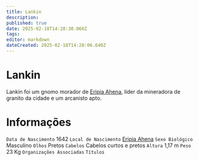 ```yaml
---
title: Lankin
description: 
published: true
date: 2025-02-18T14:28:30.066Z
tags: 
editor: markdown
dateCreated: 2025-02-18T14:28:06.640Z
---
```


# Lankin
Lankin foi um gnomo morador de [Eripia Ahena](/lugares/plano-material/drafeon/sudoeste-de-drafeon/eripia-ahena), líder da mineradora de granito da cidade e um arcanisto apto.

# Informações
`Data de Nascimento` 1642
`Local de Nascimento` [Eripia Ahena](/lugares/plano-material/drafeon/sudoeste-de-drafeon/eripia-ahena)
`Sexo Biológico` Masculino
`Olhos` Pretos
`Cabelos` Cabelos curtos e pretos
`Altura` 1,17 m
`Peso` 23 Kg
`Organizações Associadas`
`Títulos`